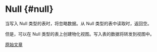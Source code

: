 # Null {#null}

当写入 Null 类型的表时，将忽略数据。从 Null 类型的表中读取时，返回空。

但是，可以在 Null 类型的表上创建物化视图。写入表的数据将转发到视图中。

[原始文章](https://clickhouse.tech/docs/en/operations/table_engines/null/) <!--hide-->

